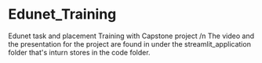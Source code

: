 # Edunet_Training
Edunet task and placement Training with Capstone project
/n The video and the presentation for the project are found in under the streamlit_application folder that's inturn stores in the code folder.

